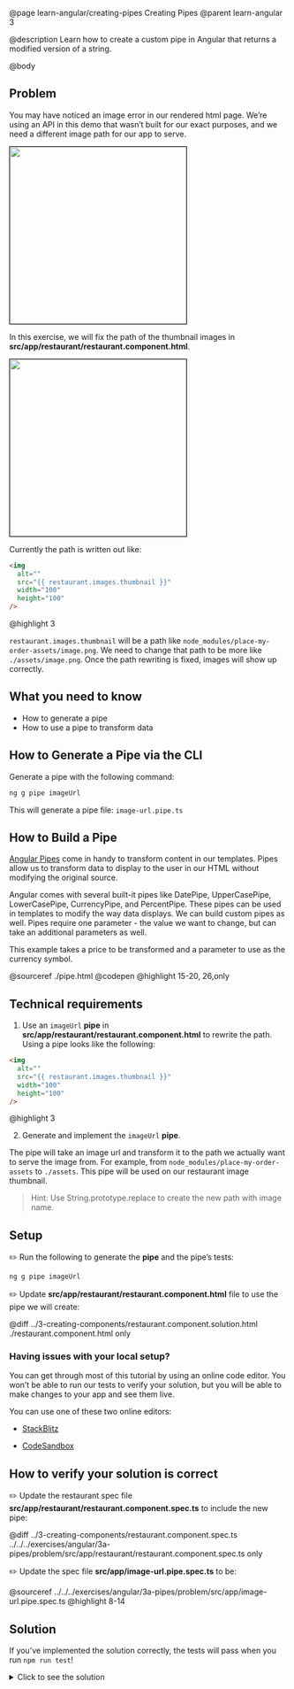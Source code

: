 @page learn-angular/creating-pipes Creating Pipes
@parent learn-angular 3

@description Learn how to create a custom pipe in Angular that returns a modified version of a string.

@body

## Problem

You may have noticed an image error in our rendered html page. We’re using an API in this demo that wasn’t built for our exact purposes, and we need a different image path for our app to serve.

<img src="../static/img/angular/3-creating-components/restaurant-component.png"
  style="border: solid 1px black;" width="320px"/>

In this exercise, we will fix the path of the thumbnail images in **src/app/restaurant/restaurant.component.html**.

<img src="../static/img/angular/3b-creating-pipes/restaurant-thumbnails.png"
  style="border: solid 1px black;" width="320px"/>

Currently the path is written out like:

```html
<img
  alt=""
  src="{{ restaurant.images.thumbnail }}"
  width="100"
  height="100"
/>
```
@highlight 3

`restaurant.images.thumbnail` will be a path like `node_modules/place-my-order-assets/image.png`. We need to change that path to be more like `./assets/image.png`. Once
the path rewriting is fixed, images will show up correctly.

## What you need to know

- How to generate a pipe
- How to use a pipe to transform data

## How to Generate a Pipe via the CLI

Generate a pipe with the following command:

```bash
ng g pipe imageUrl
```

This will generate a pipe file: `image-url.pipe.ts`

## How to Build a Pipe

<a href="https://angular.io/guide/pipes">Angular Pipes</a> come in handy to transform content in our templates. Pipes allow us to transform data to display to the user in our HTML without modifying the original source.

Angular comes with several built-it pipes like DatePipe, UpperCasePipe, LowerCasePipe, CurrencyPipe, and PercentPipe. These pipes can be used in templates to modify the way data displays. We can build custom pipes as well. Pipes require one parameter - the value we want to change, but can take an additional parameters as well.

This example takes a price to be transformed and a parameter to use as the currency symbol.

@sourceref ./pipe.html
@codepen
@highlight 15-20, 26,only

## Technical requirements

1. Use an `imageUrl` **pipe** in **src/app/restaurant/restaurant.component.html** to rewrite the path. Using a pipe looks like the following:

```html
<img
  alt=""
  src="{{ restaurant.images.thumbnail }}"
  width="100"
  height="100"
/>
```
@highlight 3

2. Generate and implement the `imageUrl` **pipe**.

The pipe will take an image url and transform it to the path we actually want to serve the image from. For example, from `node_modules/place-my-order-assets` to `./assets`. This pipe will be used on our restaurant image thumbnail.

> Hint: Use String.prototype.replace to create the new path with image name.

## Setup

✏️ Run the following to generate the **pipe** and the pipe’s tests:

```bash
ng g pipe imageUrl
```

✏️ Update **src/app/restaurant/restaurant.component.html** file to use the pipe we will create:

@diff ../3-creating-components/restaurant.component.solution.html ./restaurant.component.html only

### Having issues with your local setup?

You can get through most of this tutorial by using an online code editor. You won’t be able to run our tests to verify your solution, but you will be able to make changes to your app and see them live.

You can use one of these two online editors:

- [StackBlitz](https://stackblitz.com/fork/github/bitovi/academy/tree/main/exercises/angular/3a-pipes/problem?file=src/app/image-url.pipe.ts)

- [CodeSandbox](https://codesandbox.io/p/devbox/github/bitovi/academy/tree/main/exercises/angular/3a-pipes/problem?file=src/app/image-url.pipe.ts)

## How to verify your solution is correct

✏️ Update the restaurant spec file **src/app/restaurant/restaurant.component.spec.ts** to include the new pipe:

@diff ../3-creating-components/restaurant.component.spec.ts ../../../exercises/angular/3a-pipes/problem/src/app/restaurant/restaurant.component.spec.ts only

✏️ Update the spec file **src/app/image-url.pipe.spec.ts** to be:

@sourceref ../../../exercises/angular/3a-pipes/problem/src/app/image-url.pipe.spec.ts
@highlight 8-14

## Solution

If you’ve implemented the solution correctly, the tests will pass when you run `npm run test`!

<details>
<summary>Click to see the solution</summary>
✏️ Update **src/app/image-url.pipe.ts** to:

@diff ../../../exercises/angular/3a-pipes/problem/src/app/image-url.pipe.ts ./image-url.pipe.ts only

</details>
